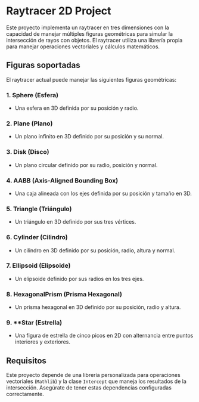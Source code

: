 # Raytracer 2D Project

Este proyecto implementa un raytracer en tres dimensiones con la capacidad de manejar múltiples figuras geométricas para simular la intersección de rayos con objetos. El raytracer utiliza una librería propia para manejar operaciones vectoriales y cálculos matemáticos.

## Figuras soportadas

El raytracer actual puede manejar las siguientes figuras geométricas:

### 1. **Sphere (Esfera)**
   - Una esfera en 3D definida por su posición y radio.


### 2. **Plane (Plano)**
   - Un plano infinito en 3D definido por su posición y su normal.


### 3. **Disk (Disco)**
   - Un plano circular definido por su radio, posición y normal.


### 4. **AABB (Axis-Aligned Bounding Box)**
   - Una caja alineada con los ejes definida por su posición y tamaño en 3D.


### 5. **Triangle (Triángulo)**
   - Un triángulo en 3D definido por sus tres vértices.


### 6. **Cylinder (Cilindro)**
   - Un cilindro en 3D definido por su posición, radio, altura y normal.


### 7. **Ellipsoid (Elipsoide)**
   - Un elipsoide definido por sus radios en los tres ejes.

### 8. **HexagonalPrism (Prisma Hexagonal)**
   - Un prisma hexagonal en 3D definido por su posición, radio y altura.


### 9. **Star (Estrella)
   - Una figura de estrella de cinco picos en 2D con alternancia entre puntos interiores y exteriores.


## Requisitos

Este proyecto depende de una librería personalizada para operaciones vectoriales (`Mathlib`) y la clase `Intercept` que maneja los resultados de la intersección. Asegúrate de tener estas dependencias configuradas correctamente.
